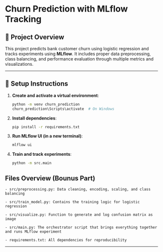 # Churn Prediction with MLflow Tracking

## 📌 Project Overview

This project predicts bank customer churn using logistic regression and tracks experiments using **MLflow**. It includes proper data preprocessing, class balancing, and performance evaluation through multiple metrics and visualizations.

---

## 🚀 Setup Instructions

1. **Create and activate a virtual environment**:
    ```bash
    python -m venv churn_prediction
    churn_prediction\Scripts\activate  # On Windows
    ```

2. **Install dependencies**:
    ```bash
    pip install -r requirements.txt
    ```

3. **Run MLflow UI (in a new terminal)**:
    ```bash
    mlflow ui
    ```

4. **Train and track experiments**:
    ```bash
    python -m src.main
    ```
## Files Overview      (Bounus Part)
    - src/preprocessing.py: Data cleaning, encoding, scaling, and class balancing
    
    - src/train_model.py: Contains the training logic for logistic regression
    
    - src/visualize.py: Function to generate and log confusion matrix as image
    
    - src/main.py: The orchestrator script that brings everything together and runs MLflow experiment
    
    - requirements.txt: All dependencies for reproducibility
---


